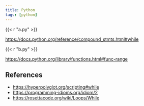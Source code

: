 ```yaml
---
title: Python
tags: [python]
---
```


{{< r "a.py" >}}

<https://docs.python.org/reference/compound_stmts.html#while>

{{< r "b.py" >}}

<https://docs.python.org/library/functions.html#func-range>

## References

- <https://hyperpolyglot.org/scripting#while>
- <https://programming-idioms.org/idiom/2>
- <https://rosettacode.org/wiki/Loops/While>
